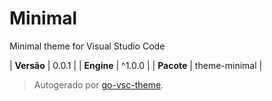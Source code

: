 # Minimal

Minimal theme for Visual Studio Code

| **Versão** | 0.0.1 |
| **Engine** | ^1.0.0 |
| **Pacote** | theme-minimal |

> Autogerado por [go-vsc-theme](https://github.com/natalbu/go-vsc-theme).
